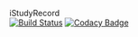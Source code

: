 iStudyRecord<br>
[![Build Status](https://semaphoreci.com/api/v1/summertimes4dness/istudyrecord-3/branches/dev/shields_badge.svg)](https://semaphoreci.com/summertimes4dness/istudyrecord-3)
[![Codacy Badge](https://api.codacy.com/project/badge/Grade/9e16b8a209064835a0ea503b03657da3)](https://www.codacy.com/app/SummertimeS4dness/iStudyRecord?utm_source=github.com&amp;utm_medium=referral&amp;utm_content=SummertimeS4dness/iStudyRecord&amp;utm_campaign=Badge_Grade)
